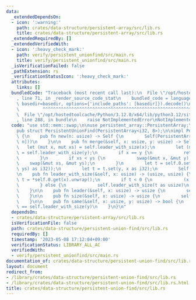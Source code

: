 ```yaml
---
data:
  _extendedDependsOn:
  - icon: ':warning:'
    path: crates/data-structure/persistent-array/src/lib.rs
    title: crates/data-structure/persistent-array/src/lib.rs
  _extendedRequiredBy: []
  _extendedVerifiedWith:
  - icon: ':heavy_check_mark:'
    path: verify/persistent_unionfind/src/main.rs
    title: verify/persistent_unionfind/src/main.rs
  _isVerificationFailed: false
  _pathExtension: rs
  _verificationStatusIcon: ':heavy_check_mark:'
  attributes:
    links: []
  bundledCode: "Traceback (most recent call last):\n  File \"/opt/hostedtoolcache/Python/3.12.0/x64/lib/python3.12/site-packages/onlinejudge_verify/documentation/build.py\"\
    , line 71, in _render_source_code_stat\n    bundled_code = language.bundle(stat.path,\
    \ basedir=basedir, options={'include_paths': [basedir]}).decode()\n          \
    \         ^^^^^^^^^^^^^^^^^^^^^^^^^^^^^^^^^^^^^^^^^^^^^^^^^^^^^^^^^^^^^^^^^^^^^^^^^^^^^^^^^\n\
    \  File \"/opt/hostedtoolcache/Python/3.12.0/x64/lib/python3.12/site-packages/onlinejudge_verify/languages/rust.py\"\
    , line 288, in bundle\n    raise NotImplementedError\nNotImplementedError\n"
  code: "use std::mem::swap;\n\nuse persistent_array::PersistentArray;\n\n#[derive(Clone)]\n\
    pub struct PersistentUnionFind(PersistentArray<i32, 8>);\n\nimpl PersistentUnionFind\
    \ {\n    pub fn new(n: usize) -> Self {\n        Self(PersistentArray::from(vec![-1;\
    \ n]))\n    }\n\n    pub fn merge(&self, x: usize, y: usize) -> Self {\n     \
    \   let (mut x, mut xs) = self.leader_with_size(x);\n        let (mut y, mut ys)\
    \ = self.leader_with_size(y);\n        if x == y {\n            return self.clone();\n\
    \        }\n        if xs < ys {\n            swap(&mut x, &mut y);\n        \
    \    swap(&mut xs, &mut ys);\n        }\n        let t = self.0.set(x, -((xs +\
    \ ys) as i32));\n        let t = t.set(y, x as i32);\n        Self(t)\n    }\n\
    \n    pub fn leader_with_size(&self, x: usize) -> (usize, usize) {\n        let\
    \ t = *self.0.get(x).unwrap();\n        if t < 0 {\n            (x, -t as usize)\n\
    \        } else {\n            self.leader_with_size(t as usize)\n        }\n\
    \    }\n\n    pub fn leader(&self, x: usize) -> usize {\n        self.leader_with_size(x).0\n\
    \    }\n\n    pub fn size(&self, x: usize) -> usize {\n        self.leader_with_size(x).1\n\
    \    }\n\n    pub fn same(&self, x: usize, y: usize) -> bool {\n        self.leader_with_size(x)\
    \ == self.leader_with_size(y)\n    }\n}\n"
  dependsOn:
  - crates/data-structure/persistent-array/src/lib.rs
  isVerificationFile: false
  path: crates/data-structure/persistent-union-find/src/lib.rs
  requiredBy: []
  timestamp: '2023-05-08 17:12:04+09:00'
  verificationStatus: LIBRARY_ALL_AC
  verifiedWith:
  - verify/persistent_unionfind/src/main.rs
documentation_of: crates/data-structure/persistent-union-find/src/lib.rs
layout: document
redirect_from:
- /library/crates/data-structure/persistent-union-find/src/lib.rs
- /library/crates/data-structure/persistent-union-find/src/lib.rs.html
title: crates/data-structure/persistent-union-find/src/lib.rs
---
```

